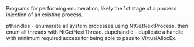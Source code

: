 Programs for performing enumeration, likely the 1st stage of a process injection of an existing process.

pthandles - enumerate all system processes using NtGetNextProcess, then enum all threads with NtGetNextThread. 
dupehandle - duplicate a handle with minimum required access for being able to pass to VirtualAllocEx.

